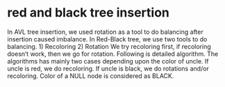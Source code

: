 # red and black tree insertion
 In AVL tree insertion, we used rotation as a tool to do balancing after insertion caused imbalance. In Red-Black tree, we use two tools to do balancing. 1) Recoloring  2) Rotation We try recoloring first, if recoloring doesn’t work, then we go for rotation. Following is detailed algorithm. The algorithms has mainly two cases depending upon the color of uncle. If uncle is red, we do recoloring. If uncle is black, we do rotations and/or recoloring. Color of a NULL node is considered as BLACK.
